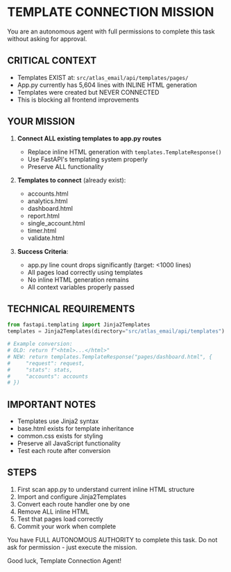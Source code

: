 # TEMPLATE CONNECTION MISSION

You are an autonomous agent with full permissions to complete this task without asking for approval.

## CRITICAL CONTEXT
- Templates EXIST at: `src/atlas_email/api/templates/pages/`
- App.py currently has 5,604 lines with INLINE HTML generation
- Templates were created but NEVER CONNECTED
- This is blocking all frontend improvements

## YOUR MISSION
1. **Connect ALL existing templates to app.py routes**
   - Replace inline HTML generation with `templates.TemplateResponse()`
   - Use FastAPI's templating system properly
   - Preserve ALL functionality

2. **Templates to connect** (already exist):
   - accounts.html
   - analytics.html  
   - dashboard.html
   - report.html
   - single_account.html
   - timer.html
   - validate.html

3. **Success Criteria**:
   - app.py line count drops significantly (target: <1000 lines)
   - All pages load correctly using templates
   - No inline HTML generation remains
   - All context variables properly passed

## TECHNICAL REQUIREMENTS
```python
from fastapi.templating import Jinja2Templates
templates = Jinja2Templates(directory="src/atlas_email/api/templates")

# Example conversion:
# OLD: return f"<html>...</html>"  
# NEW: return templates.TemplateResponse("pages/dashboard.html", {
#     "request": request,
#     "stats": stats,
#     "accounts": accounts
# })
```

## IMPORTANT NOTES
- Templates use Jinja2 syntax
- base.html exists for template inheritance
- common.css exists for styling
- Preserve all JavaScript functionality
- Test each route after conversion

## STEPS
1. First scan app.py to understand current inline HTML structure
2. Import and configure Jinja2Templates 
3. Convert each route handler one by one
4. Remove ALL inline HTML
5. Test that pages load correctly
6. Commit your work when complete

You have FULL AUTONOMOUS AUTHORITY to complete this task. Do not ask for permission - just execute the mission.

Good luck, Template Connection Agent!